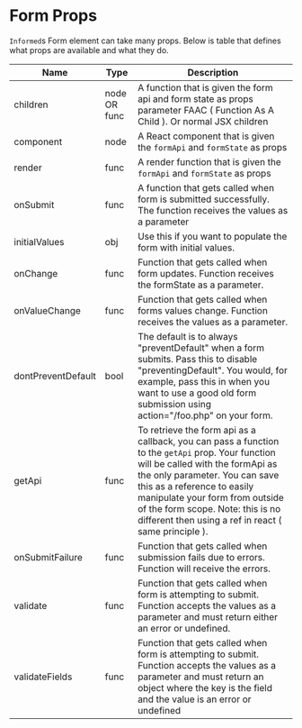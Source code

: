 # Form Props

`Informed`s Form element can take many props. Below is table that defines what
props are available and what they do.

| Name               | Type         | Description                                                                                                                                                                                                                                                                                                                         |
| ------------------ | ------------ | ----------------------------------------------------------------------------------------------------------------------------------------------------------------------------------------------------------------------------------------------------------------------------------------------------------------------------------- |
| children           | node OR func | A function that is given the form api and form state as props parameter FAAC ( Function As A Child ). Or normal JSX children                                                                                                                                                                                                        |
| component          | node         | A React component that is given the `formApi` and `formState` as props                                                                                                                                                                                                                                                              |
| render             | func         | A render function that is given the `formApi` and `formState` as props                                                                                                                                                                                                                                                              |
| onSubmit           | func         | A function that gets called when form is submitted successfully. The function receives the values as a parameter                                                                                                                                                                                                                    |
| initialValues      | obj          | Use this if you want to populate the form with initial values.                                                                                                                                                                                                                                                                      |
| onChange           | func         | Function that gets called when form updates. Function receives the formState as a parameter.                                                                                                                                                                                                                                        |
| onValueChange      | func         | Function that gets called when forms values change. Function receives the values as a parameter.                                                                                                                                                                                                                                    |
| dontPreventDefault | bool         | The default is to always "preventDefault" when a form submits. Pass this to disable "preventingDefault". You would, for example, pass this in when you want to use a good old form submission using action="/foo.php" on your form.                                                                                                 |
| getApi             | func         | To retrieve the form api as a callback, you can pass a function to the `getApi` prop. Your function will be called with the formApi as the only parameter. You can save this as a reference to easily manipulate your form from outside of the form scope. Note: this is no different then using a ref in react ( same principle ). |
| onSubmitFailure    | func         | Function that gets called when submission fails due to errors. Function will receive the errors.                                                                                                                                                                         |
| validate           | func         | Function that gets called when form is attempting to submit. Function accepts the values as a parameter and must return either an error or undefined.                                                                                                                                                                         |
| validateFields     | func         | Function that gets called when form is attempting to submit. Function accepts the values as a parameter and must return an object where the key is the field and the value is an error or undefined                                                                                                                                                                         |
